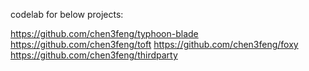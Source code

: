 codelab for below projects:

https://github.com/chen3feng/typhoon-blade
https://github.com/chen3feng/toft
https://github.com/chen3feng/foxy
https://github.com/chen3feng/thirdparty

